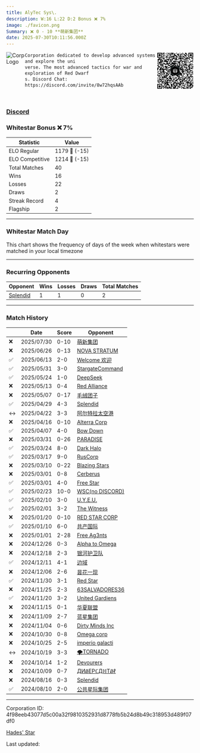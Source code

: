 ```yaml
---
title: ​AlyTec Sys\.
description: W:16 L:22 D:2 Bonus ❌ 7%
image: ./favicon.png
Summary: ❌ 0 - 10 **萌新集团**
date: 2025-07-30T10:11:56.000Z
---
```

<head>
<link rel="icon" type="image/x-icon" href="./favicon.ico">
</head>
<img align="left" width="50" height="50" src="./favicon.ico" alt="Corp Logo"><img align="right" width="100" height="100" src="./qr.png" alt="QR Code">

```
Corporation dedicated to develop advanced systems and explore the uni
verse. The most advanced tactics for war and exploration of Red Dwarf
s. Discord Chat: https://discord.com/invite/8w72hqsAAb
```
<br>

### [Discord](https://discord.gg/https://discord.com/invite/8w72hqsAAb)
### Whitestar Bonus ❌ 7%

| Statistic | Value |
| --- | --- |
| ELO Regular | 1179 🔻  (-15)|
| ELO Competitive | 1214 🔻  (-15)|
| Total Matches | 40 |
| Wins | 16 |
| Losses | 22 |
| Draws | 2 |
| Streak Record | 4 |
| Flagship | 2 |

---

### Whitestar Match Day

This chart shows the frequency of days of the week when whitestars were matched in your local timezone

<!-- Load Chart.js from jsDelivr CDN -->
<script src="https://cdn.jsdelivr.net/npm/chart.js@4.0.1"></script>

<!-- Create a canvas element where the chart will be rendered -->
<canvas id="myChart" width="400" height="200"></canvas>

<!-- JavaScript code to render the bar chart -->
<script>
    document.addEventListener("DOMContentLoaded", function() {
        // Ensure scanTime is an array; if empty, handle accordingly
        let timestamps = [1753438316,1750516719,1749370255,1748292449,1747654173,1746680869,1746178716,1745472662,1744860236,1744377929,1743635779,1743019545,1742392333,1741769072,1741200256,1740414450,1740409942,1739916803,1738789873,1738010697,1736903029,1736068732,1735330100,1734741794,1734110499,1733492708,1733031180,1732569006,1732098485,1731654890,1731214963,1730760857,1730308959,1729834760,1729387027,1728938351,1728505836,1728055952,1723351651,1722852510];

        const fontColor = 'rgba(64, 128, 160, 1)';

        // Function to convert Unix timestamps to day of the week (0=Sunday, 6=Saturday)
        function getDayOfWeek(timestamp) {
            return new Date(timestamp * 1000).getDay();
        }

        // Initialize an array to count occurrences for each day of the week
        let dayCounts = [0, 0, 0, 0, 0, 0, 0];

        // Populate the dayCounts array based on the scanTime data
        timestamps.forEach(ts => {
            let dayOfWeek = getDayOfWeek(ts);
            dayCounts[dayOfWeek]++;
        });

        // Chart.js configuration for the bar chart
        const data = {
            labels: ['Sunday', 'Monday', 'Tuesday', 'Wednesday', 'Thursday', 'Friday', 'Saturday'],
            datasets: [{
                data: dayCounts,
                backgroundColor: [
                    'rgba(0, 191, 255, 0.2)',   // Deep Sky Blue (Sunday)
                    'rgba(135, 206, 250, 0.2)', // Light Sky Blue (Monday)
                    'rgba(173, 216, 230, 0.2)', // Light Blue (Tuesday)
                    'rgba(214, 236, 243, 0.2)', // Custom light blue (Wednesday)
                    'rgba(173, 216, 230, 0.2)', // Light Blue (Thursday)
                    'rgba(135, 206, 250, 0.2)', // Light Sky Blue (Friday)
                    'rgba(0, 191, 255, 0.2)'    // Deep Sky Blue (Saturday)
                ],
                borderColor: [
                    'rgba(0, 191, 255, 1)',
                    'rgba(135, 206, 250, 1)',
                    'rgba(173, 216, 230, 1)',
                    'rgba(214, 236, 243, 1)',
                    'rgba(173, 216, 230, 1)',
                    'rgba(135, 206, 250, 1)',
                    'rgba(0, 191, 255, 1)'
                ],
                borderWidth: 1,
                minBarLength: 5
            }]
        };

        const config = {
            type: 'bar',
            data: data,
            options: {
                scales: {
                    y: {
                        beginAtZero: true,
                        ticks: {
                            stepSize: 1,
                            color: fontColor
                        },
                        grid: {
                            color: 'rgba(255, 255, 255, 0.2)'
                        }
                    },
                    x: {
                        ticks: {
                            color: fontColor
                        },
                        grid: {
                            display: false 
                        }
                    }
                },
                plugins: {
                    legend: {
                        display: false
                    }
                }
            }
        };

        // Render the chart
        const ctx = document.getElementById('myChart').getContext('2d');
        const myChart = new Chart(ctx, config);
    });
</script>
    
---
### Recurring Opponents

| Opponent | Wins | Losses | Draws | Total Matches |
| --- | --- | --- | --- | --- |
| [Splendid](https://ws.tsl.rocks/corp/8d0fd2cb62785c9876643edf419b241f0f86e339052e5d3e4fab40b0416828dd/) | 1 | 1 | 0 | 2 |

---
### Match History

|  | Date | Score | Opponent |
| --- | --- | --- | --- |
| ❌ | 2025/07/30 | 0-10 | [萌新集团](https://ws.tsl.rocks/corp/ce01702934684c7c912cca080e785332f51d3f626308b9fb6cb6ed48aa7f042c/) |
| ❌ | 2025/06/26 | 0-13 | [NOVA STRATUM](https://ws.tsl.rocks/corp/93cb26bae33ac6da77da0e1bcb54e9d36ea4bb5e71b85c8fb0f45cd29702a349/) |
| ✅ | 2025/06/13 | 2-0 | [Welcome 欢迎](https://ws.tsl.rocks/corp/d6fffee0f668ec84853782faadac88f9acebb4c022f209475e81a8095910cd16/) |
| ✅ | 2025/05/31 | 3-0 | [StargateCommand](https://ws.tsl.rocks/corp/b378193d0b158ce0513a666f0c19da1599421d036e3fd12c0f287d02cac78ccb/) |
| ✅ | 2025/05/24 | 1-0 | [DeepSeek](https://ws.tsl.rocks/corp/3b6cfa9066d6d41f2d411bfc69229f594a18dd7de31fc44eaff787f7153d0484/) |
| ❌ | 2025/05/13 | 0-4 | [Red Alliance](https://ws.tsl.rocks/corp/72789009cc9ae3283afaad2d17fcfbd83e52175a6d6e4ec1a7161ef38645b0d8/) |
| ❌ | 2025/05/07 | 0-17 | [毛绒团子](https://ws.tsl.rocks/corp/2942aee1275894a4c5b65352d707edd8c5d998365d58a3526868a70001605324/) |
| ✅ | 2025/04/29 | 4-3 | [Splendid](https://ws.tsl.rocks/corp/8d0fd2cb62785c9876643edf419b241f0f86e339052e5d3e4fab40b0416828dd/) |
| ↔️ | 2025/04/22 | 3-3 | [阿尔特拉太空港](https://ws.tsl.rocks/corp/e534fc2f753336290d411e489dcfbedb0e6e7e5608a9bcaa30edae8638595a9d/) |
| ❌ | 2025/04/16 | 0-10 | [Alterra Corp](https://ws.tsl.rocks/corp/2994ab783b4971d838bcc4741de8562ba674bf412d43f879bccadbc9f91eee2a/) |
| ✅ | 2025/04/07 | 4-0 | [Bow Down](https://ws.tsl.rocks/corp/402b459520fde5ca47dbb493e4f75201464ab1d46cc1b8dad2f321217265bef4/) |
| ❌ | 2025/03/31 | 0-26 | [РARADISЕ](https://ws.tsl.rocks/corp/03c58fc5ec06999aae229fdff322b3b4e29ed65d445af279f69068d3f7180287/) |
| ✅ | 2025/03/24 | 8-0 | [Dark Halo](https://ws.tsl.rocks/corp/f6ed7c780faf133d3fe411b9ed88480608a56064328539891d1b4348242954f6/) |
| ✅ | 2025/03/17 | 9-0 | [RusCorp](https://ws.tsl.rocks/corp/544204b2df584af397df626d2db7a02ffcd3e18d0f4198e51a505a38b47218d4/) |
| ❌ | 2025/03/10 | 0-22 | [Blazing Stars](https://ws.tsl.rocks/corp/f1c390fb4786da2cb59b7b39519a0ecf6022d4ba017d407af5286aa056682aff/) |
| ❌ | 2025/03/01 | 0-8 | [Cerberus](https://ws.tsl.rocks/corp/a1a5b11461becdc8a3e81f7d2a9bf5f284f3906a9b41c846cd83f68dc40ccdca/) |
| ✅ | 2025/03/01 | 4-0 | [Free Star](https://ws.tsl.rocks/corp/3970e813bec9126438bee62e337f181cf80eef7babc4a233b5b3df6003a3b9cf/) |
| ✅ | 2025/02/23 | 10-0 | [WSC\(no DISCORD\)](https://ws.tsl.rocks/corp/d15ca51c4f5ca0bf259101e7243117d8270dd8f264ecd4a7f6f694d2b98c7919/) |
| ✅ | 2025/02/10 | 3-0 | [U\.Y\.E\.U\.](https://ws.tsl.rocks/corp/504f779e55c2d1bc5ff35b4540c0bb60421bd8bce70c3eb0caf45fd73915ec86/) |
| ✅ | 2025/02/01 | 3-2 | [The Witness](https://ws.tsl.rocks/corp/b7b956df82c516f3d2c025c8ce1a2c4932eab3de4a2f63b49184241db2b3075c/) |
| ❌ | 2025/01/20 | 0-10 | [RED STAR CORP](https://ws.tsl.rocks/corp/cac02bd33337307b124bc868304cfc75cf4f0148d825518b2f24f1236431cf75/) |
| ✅ | 2025/01/10 | 6-0 | [共产国际](https://ws.tsl.rocks/corp/375b1efc576c9d15f93249680dcd6dccaf2ad07cd520b85242d0b704d3a494c6/) |
| ❌ | 2025/01/01 | 2-28 | [Free Ag3nts](https://ws.tsl.rocks/corp/66c873438b165344dbdac371b45825f9c818ee1e77e128f101f2660f4b0c7b70/) |
| ❌ | 2024/12/26 | 0-3 | [Alpha to Omega](https://ws.tsl.rocks/corp/2b3694014264240c8c0d1bb6a20e9d120dff2b6680c98b4e06e34bfd489f9da6/) |
| ❌ | 2024/12/18 | 2-3 | [银河护卫队](https://ws.tsl.rocks/corp/e522df7ad34eabee08393efb864d53bdc897d0ad187170616d6ef924df5c7267/) |
| ✅ | 2024/12/11 | 4-1 | [边域](https://ws.tsl.rocks/corp/b982530486b86a4944af4474183f3fa6aca9db7a2a4195c018930f68d6ede865/) |
| ❌ | 2024/12/06 | 2-6 | [昙花一现](https://ws.tsl.rocks/corp/f4fd4fa59ab25e2d5c7dbeade6de593918c0902906d810e0f1688ec1133b9510/) |
| ✅ | 2024/11/30 | 3-1 | [Red Star](https://ws.tsl.rocks/corp/779114322d677f05c7451cf2323327bd6ff62ec9513ba922e38578b0813f3bad/) |
| ❌ | 2024/11/25 | 2-3 | [63SALVADORES36](https://ws.tsl.rocks/corp/ac4e1665a51bdd039d04798e56c3bd85b526c57cf7015fd400b6c8d8ccd959a3/) |
| ✅ | 2024/11/20 | 3-2 | [United Gardiens](https://ws.tsl.rocks/corp/5226662f5e132d8b0663c3c04bcc7db077393a4f17214e2e0560e827fb1cd4f5/) |
| ❌ | 2024/11/15 | 0-1 | [华夏联盟](https://ws.tsl.rocks/corp/2c648f8c6a0963f1a86b1a1ca787f67c02ee58838a809427b68d3546b89078ac/) |
| ❌ | 2024/11/09 | 2-7 | [蓝星集团](https://ws.tsl.rocks/corp/9d718b80beaf9682ccde175169372b72f70b75bb593770762dfc9e990cbd098a/) |
| ❌ | 2024/11/04 | 0-6 | [Dirty Minds Inc](https://ws.tsl.rocks/corp/c8436a708008779e050bd40e98b52fc38b3782b31d5fdd99c74918af8005d778/) |
| ❌ | 2024/10/30 | 0-8 | [Omega corp](https://ws.tsl.rocks/corp/17140be6e5915edf2d09ebcf246a7c2650cf39def04823c9a04bdf81ff8fc38e/) |
| ❌ | 2024/10/25 | 2-5 | [imperio galacti](https://ws.tsl.rocks/corp/53a1ca8088f875a7b4ba2199b1059595e3034594188eb4717bc045a64e1dcdd2/) |
| ↔️ | 2024/10/19 | 3-3 | [🌪TORNADO](https://ws.tsl.rocks/corp/df15d02d32c67d60995e68d6c4197c23b340a0a985f04280563d8d07bd4536fa/) |
| ❌ | 2024/10/14 | 1-2 | [Devourers](https://ws.tsl.rocks/corp/8b11fb529b6388e78677d5025d5973063a49ee25a297a52cda3859faa20ee5ca/) |
| ❌ | 2024/10/09 | 0-7 | [ДИᏰEPℂДℍTᏰℓ](https://ws.tsl.rocks/corp/a1dad8a2a2c5ab935169d168bc19f8a1db7f12b099358e079cb7221a340345ed/) |
| ❌ | 2024/08/16 | 0-3 | [Splendid](https://ws.tsl.rocks/corp/8d0fd2cb62785c9876643edf419b241f0f86e339052e5d3e4fab40b0416828dd/) |
| ✅ | 2024/08/10 | 2-0 | [公共星际集团](https://ws.tsl.rocks/corp/f57faccefed6ab561fa61ac8e6f60708928e3a8b5caa5172c97c2a29348aed37/) |

---
Corporation ID: 4f98eeb43077d5c00a32f9810352931d8778fb5b24d8b49c318953d489f07df0

[Hades' Star](https://www.hadesstar.com)
<script src="/assets/localtime.js"></script>
<div>
  Last updated: <span class="last-updated-date" data-unix-time="1753870316"></span>
</div>